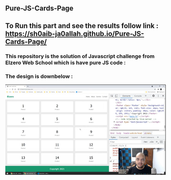 ## Pure-JS-Cards-Page

## To Run this part and see the results follow link : <br />https://sh0aib-ja0allah.github.io/Pure-JS-Cards-Page/

### This repository is the solution of Javascript challenge from Elzero Web School which is have pure JS code :

### The design is downbelow : 
![Design preview for the First task](./challengeDOM.png)
